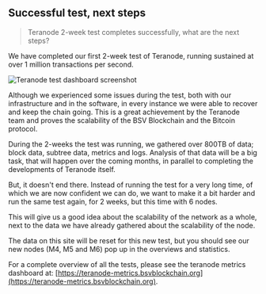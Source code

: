 ## Successful test, next steps

> Teranode 2-week test completes successfully, what are the next steps?

We have completed our first 2-week test of Teranode, running sustained at over 1 million transactions per second.

![Teranode test dashboard screenshot](/blog/successful-test.png 'Successful test')

Although we experienced some issues during the test, both with our infrastructure and in the software, in every instance we were able to recover and keep the chain going. This is a great achievement by the Teranode team and proves the scalability of the BSV Blockchain and the Bitcoin protocol.

During the 2-weeks the test was running, we gathered over 800TB of data; block data, subtree data, metrics and logs. Analysis of that data will be a big task, that will happen over the coming months, in parallel to completing the developments of Teranode itself.

But, it doesn't end there. Instead of running the test for a very long time, of which we are now confident we can do, we want to make it a bit harder and run the same test again, for 2 weeks, but this time with 6 nodes.

This will give us a good idea about the scalability of the network as a whole, next to the data we have already gathered about the scalability of the node.

The data on this site will be reset for this new test, but you should see our new nodes (M4, M5 and M6) pop up in the overviews and statistics.

For a complete overview of all the tests, please see the teranode metrics dashboard at: [https://teranode-metrics.bsvblockchain.org](https://teranode-metrics.bsvblockchain.org).
